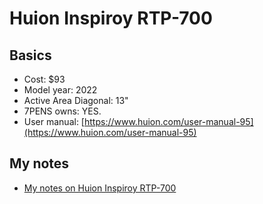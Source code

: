 # Huion Inspiroy RTP-700

## Basics

* Cost: $93
* Model year: 2022
* Active Area Diagonal: 13"
* 7PENS owns: YES.
* User manual: [https://www.huion.com/user-manual-95](https://www.huion.com/user-manual-95)

## My notes

* [My notes on Huion Inspiroy RTP-700](7p-notes-huion-rtp-700.md)
